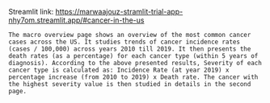 Streamlit link: https://marwaajouz-stramlit-trial-app-nhy7om.streamlit.app/#cancer-in-the-us


    The macro overview page shows an overview of the most common cancer cases across the US. It studies trends of cancer incidence rates (cases / 100,000) across years 2010 till 2019. It then presents the death rates (as a percentage) for each cancer type (within 5 years of diagnosis). According to the above presented results, Severity of each cancer type is calculated as: Incidence Rate (at year 2019) x percentage increase (from 2010 to 2019) x Death rate. The cancer with the highest severity value is then studied in details in the second page.

